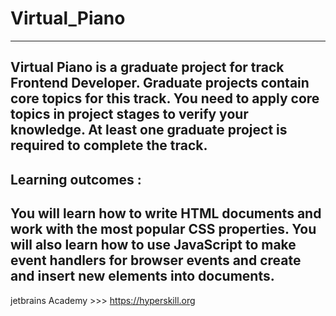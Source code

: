 # Virtual_Piano 
---------------
Virtual Piano is a graduate project for track Frontend Developer.
Graduate projects contain core topics for this track. 
You need to apply core topics in project stages to verify your knowledge. 
At least one graduate project is required to complete the track.
------------------
Learning outcomes : 
------------------
You will learn how to write HTML documents and work with the most popular CSS properties. 
You will also learn how to use JavaScript to make event handlers for browser events and create and insert new elements into documents.
-------------------
jetbrains Academy >>> https://hyperskill.org
